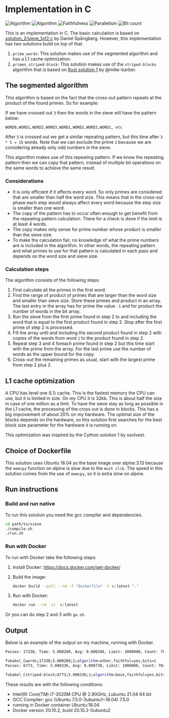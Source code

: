 # Implementation in C

![Algorithm](https://img.shields.io/badge/Algorithm-other-yellowgreen)
![Algorithm](https://img.shields.io/badge/Algorithm-base-green)
![Faithfulness](https://img.shields.io/badge/Faithful-yes-green)
![Parallelism](https://img.shields.io/badge/Parallel-no-green)
![Bit count](https://img.shields.io/badge/Bits-1-green)

This is an implementation in C. The basic calculation is based on [solution_2/sieve_1of2.c](../solution_2/sieve_1of2.c) by Daniel Spångberg. However, this implementation has two solutions build on top of that.

1. `prime_words`: This solution makes use of the segmented algorithm and has a L1 cache optimization.
2. `primes_striped-block`: This solution makes use of the `striped-blocks` algorithm that is based on [Rust solution 1](../../PrimeRust/solution_1) by @mike-barber.

## The segmented algorithm

This algorithm is based on the fact that the cross-out pattern repeats at the product of the found primes. So for example:

If we have crossed out `3` then the words in the sieve will have the pattern below:

`WORD0,WORD1,WORD2,WORD3,WORD1,WORD2,WORD3,WORD1, etc`

After `5` is crossed out we get a similar repeating pattern, but this time after `3 * 5 = 15` words. Note that we can exclude the prime `2` because we are considering already only odd numbers in the sieve.

This algorithm makes use of this repeating pattern. If we know the repeating pattern then we can copy that pattern, instead of multiple bit operations on the same words to achieve the same result.

### Considerations

- It is only efficient if it affects every word. So only primes are considered that are  smaller than half the word size. This means that in the cross-out phase each step would always affect every word because the step size is smaller than one word.
- The copy of the pattern has to occur often enough to get benefit from the repeating pattern calculation. There for a check is done if the limit is at least 4 words.
- The copy makes only sense for prime number whose product is smaller than the sieve size.
- To make the calculation fair, no knowledge of what the prime numbers are is included in the algorithm. In other words, the repeating pattern and what primes to use for that pattern is calculated in each pass and depends on the word size and sieve size.

### Calculation steps

The algorithm consists of the following steps:

1. First calculate all the primes in the first word.
2. Find the range of product of primes that are larger than the word size and smaller than sieve size. Store these primes and product in an array. The last entry in the array has for prime the value `-1` and for product the number of words in the bit array.
3. Run the sieve from the first prime found in step 2 to and including the word that is equal to the first product found in step 2. Stop after the first prime of step 2 is processed.
4. Fill the array until and including the second product found in step 2 with copies of the words from word `1` to the product found in step 2.
5. Repeat step 3 and 4 foreach prime found in step 2 but this time start with the prime from the array. For the last prime use the number of words as the upper bound for the copy.
6. Cross-out the remaining primes as usual, start with the largest prime from step 2 plus 2.

## L1 cache optimization

A CPU has level one (L1) cache. This is the fastest memory the CPU can use, but it is limited in size. On my CPU it is 32kb. This is about half the size in case of one million as a limit. To have the sieve stay as long as possible in the L1 cache, the processing of the cross out is done in blocks. This has a big improvement of about 20% on my hardware. The optimal size of the blocks depends on the hardware, so this solution first searches for the best block size parameter for the hardware it is running on.

This optimization was inspired by the Cython solution 1 by ssolvest.

## Choice of Dockerfile

This solution uses Ubuntu 18.04 as the base image over alpine:3.13 because the `memcpy` function on alpine is slow due to the `must clib`. The speed in this solution comes from the use of  `memcpy`, so it is extra slow on alpine.

## Run instructions

### Build and run native

To run this solution you need the gcc compiler and dependencies.

```bash
cd path/to/sieve
./compile.sh
./run.sh
```

### Run with Docker

To run with Docker take the following steps:

1. Install Docker: <https://docs.docker.com/get-docker/>
2. Build the image:

    ```bash
    docker build --pull --rm -f "Dockerfile" -t c:latest "."
    ```

3. Run with Docker:

    ```bash
    docker run --rm -it  c:latest 
    ```

Or you can do step 2 and 3 with `go.sh`.

## Output

Below is an example of the output on my machine, running with Docker.

```bash
Passes: 17338, Time: 5.000208, Avg: 0.000288, Limit: 1000000, Count: 78498, Valid: True

fvbakel_Cwords;17338;5.000208;1;algorithm=other,faithful=yes,bits=1
Passes: 6773, Time: 5.000336, Avg: 0.000738, Limit: 1000000, Count: 78498, Valid: True

fvbakel_Cstriped-block;6773;5.000336;1;algorithm=base,faithful=yes,bits=1
```

These results are with the following conditions:

- Intel(R) Core(TM) i7-3520M CPU @ 2.90GHz, Lubuntu 21.04 64 bit
- GCC Compiler: gcc (Ubuntu 7.5.0-3ubuntu1~18.04) 7.5.0
- running in Docker container Ubuntu:18.04
- Docker version 20.10.2, build 20.10.2-0ubuntu2
